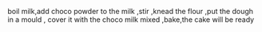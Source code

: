 boil milk,add choco powder to the milk ,stir ,knead the flour ,put the dough in a mould , cover it with the choco milk mixed ,bake,the cake will be ready